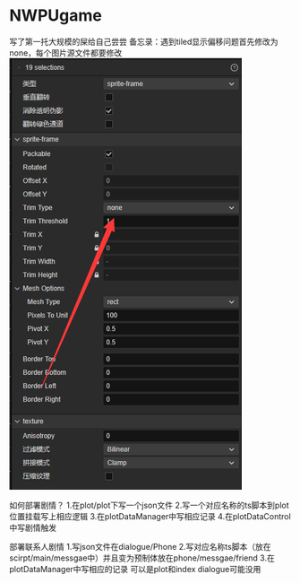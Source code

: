 # NWPUgame
写了第一托大规模的屎给自己尝尝
备忘录：遇到tiled显示偏移问题首先修改为none，每个图片源文件都要修改
![Alt text](image.png)

如何部署剧情？
1.在plot/plot下写一个json文件
2.写一个对应名称的ts脚本到plot位置挂载写上相应逻辑
3.在plotDataManager中写相应记录
4.在plotDataControl中写剧情触发


部署联系人剧情
1.写json文件在dialogue/Phone
2.写对应名称ts脚本（放在scirpt/main/messgae中）并且变为预制体放在phone/messgae/friend
3.在plotDataManager中写相应的记录 可以是plot和index dialogue可能没用
